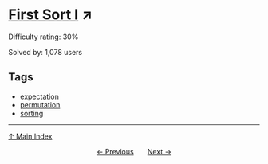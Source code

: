 # [First Sort I](https://projecteuler.net/problem=523) ↗️

Difficulty rating: 30%

Solved by: 1,078 users
## Tags

- [expectation](../tags/expectation.md)
- [permutation](../tags/permutation.md)
- [sorting](../tags/sorting.md)



---

[↑ Main Index](../README.md)


<div align=center><a href='522.md'>← Previous</a> &nbsp;&nbsp; &nbsp;&nbsp;  <a href='524.md'>Next →</a></div>
